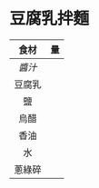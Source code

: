# 豆腐乳拌麵

|  食材  | 量  |
| :----: | :-: |
| *醬汁* |     |
| 豆腐乳 |     |
|   鹽   |     |
|  烏醋  |     |
|  香油  |     |
|   水   |     |
| 蔥綠碎 |     |
